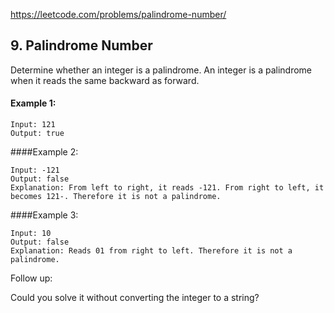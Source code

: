 https://leetcode.com/problems/palindrome-number/

## 9. Palindrome Number
Determine whether an integer is a palindrome. An integer is a palindrome when it reads the same backward as forward.

#### Example 1:
```
Input: 121
Output: true
```

####Example 2:
```
Input: -121
Output: false
Explanation: From left to right, it reads -121. From right to left, it becomes 121-. Therefore it is not a palindrome.
```

####Example 3:
```
Input: 10
Output: false
Explanation: Reads 01 from right to left. Therefore it is not a palindrome.
```

Follow up:

Could you solve it without converting the integer to a string?

